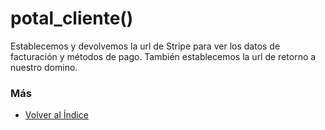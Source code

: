 # potal_cliente()

Establecemos y devolvemos la url de Stripe para ver los datos de facturación y métodos de pago. También establecemos la url de retorno a nuestro domino.

### Más

  * [Volver al Índice](./index.md)
